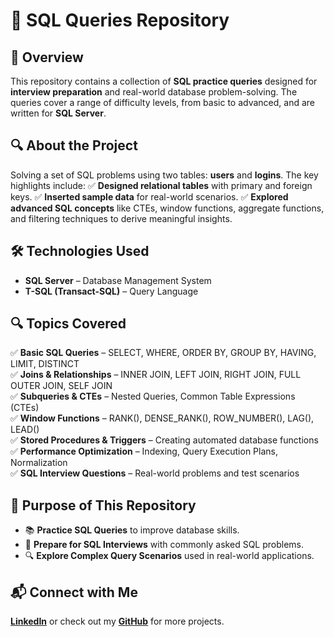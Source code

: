 # 📌 SQL Queries Repository

## 📝 Overview
This repository contains a collection of **SQL practice queries** designed for **interview preparation** and real-world database problem-solving. The queries cover a range of difficulty levels, from basic to advanced, and are written for **SQL Server**.

## 🔍 About the Project
Solving a set of SQL problems using two tables: **users** and **logins**. The key highlights include:
✅ **Designed relational tables** with primary and foreign keys.
✅ **Inserted sample data** for real-world scenarios.
✅ **Explored advanced SQL concepts** like CTEs, window functions, aggregate functions, and filtering techniques to derive meaningful insights.

## 🛠️ Technologies Used
- **SQL Server** – Database Management System
- **T-SQL (Transact-SQL)** – Query Language

## 🔍 Topics Covered
✅ **Basic SQL Queries** – SELECT, WHERE, ORDER BY, GROUP BY, HAVING, LIMIT, DISTINCT  
✅ **Joins & Relationships** – INNER JOIN, LEFT JOIN, RIGHT JOIN, FULL OUTER JOIN, SELF JOIN  
✅ **Subqueries & CTEs** – Nested Queries, Common Table Expressions (CTEs)  
✅ **Window Functions** – RANK(), DENSE_RANK(), ROW_NUMBER(), LAG(), LEAD()  
✅ **Stored Procedures & Triggers** – Creating automated database functions  
✅ **Performance Optimization** – Indexing, Query Execution Plans, Normalization  
✅ **SQL Interview Questions** – Real-world problems and test scenarios  

## 🎯 Purpose of This Repository
- 📚 **Practice SQL Queries** to improve database skills.
- 🎯 **Prepare for SQL Interviews** with commonly asked SQL problems.
- 🔍 **Explore Complex Query Scenarios** used in real-world applications.

## 📬 Connect with Me
**[LinkedIn](https://www.linkedin.com/in/ekanshisaxena/)** or check out my **[GitHub](https://github.com/its-ekanshi/)** for more projects.
